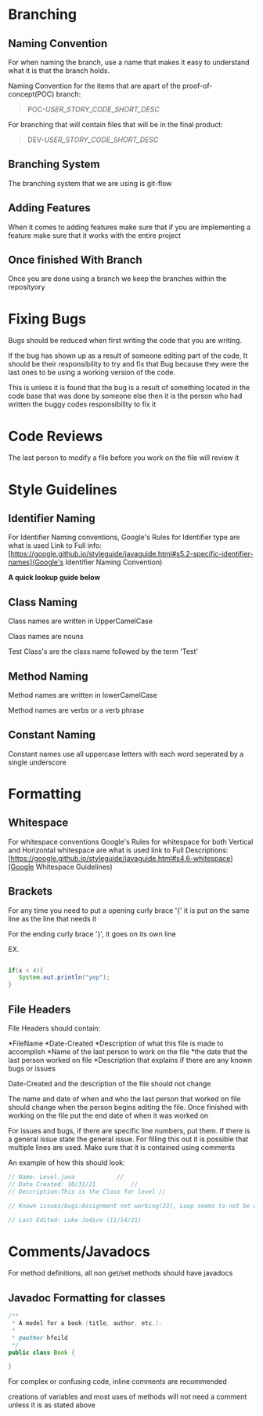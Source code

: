 # Branching 

## Naming Convention

For when naming the branch, use a name that makes it easy to understand what it is that the branch holds.

Naming Convention for the items that are apart of the proof-of-concept(POC) branch:

>POC-*USER_STORY_CODE*_*SHORT_DESC*

For branching that will contain files that will be in the final product:

>DEV-*USER_STORY_CODE*_*SHORT_DESC*


## Branching System

The branching system that we are using is git-flow


## Adding Features

When it comes to adding features make sure that if you are implementing a feature make sure that it works with the entire project

## Once finished With Branch

Once you are done using a branch we keep the branches within the reposityory

# Fixing Bugs

Bugs should be reduced when first writing the code that you are writing.

If the bug has shown up as a result of someone editing part of the code, It should be their responsibility to try and fix that Bug because they were the last ones to be using a working version of the code.

This is unless it is found that the bug is a result of something located in the code base that was done by someone else then it is the person who had written the buggy codes responsibility to fix it

# Code Reviews

The last person to modify a file before you work on the file will review it

# Style Guidelines

## Identifier Naming 

For Identifier Naming conventions, Google's Rules for Identifier type are what is used
Link to Full info:[https://google.github.io/styleguide/javaguide.html#s5.2-specific-identifier-names](Google's Identifier Naming Convention)

**A quick lookup guide below** 

## Class Naming

Class names are written in UpperCamelCase

Class names are nouns

Test Class's are the class name followed by the term 'Test'

## Method Naming

Method names are written in lowerCamelCase

Method names are verbs or a verb phrase

## Constant Naming 

Constant names use all uppercase letters with each word seperated by a single underscore

# Formatting

## Whitespace

For whitespace conventions Google's Rules for whitespace for both Vertical and Horizontal whitespace are what is used
link to Full Descriptions:[https://google.github.io/styleguide/javaguide.html#s4.6-whitespace](Google Whitespace Guidelines)

## Brackets

For any time you need to put a opening curly brace '{' it is put on the same line as the line that needs it

For the ending curly brace '}', it goes on its own line

EX.
```java

if(x < 4){
   System.out.println("yep");
}
```

## File Headers

File Headers should contain:

*FileName
*Date-Created
*Description of what this file is made to accomplish
*Name of the last person to work on the file
*the date that the last person worked on file
*Description that explains if there are any known bugs or issues

Date-Created and the description of the file should not change

The name and date of when and who the last person that worked on file should change when the person begins editing the file. Once finished with working on the file put the end date of when it was worked on

For issues and bugs, if there are specific line numbers, put them. If there is a general issue state the general issue. For filling this out it is possible that multiple lines are used. Make sure that it is contained using comments

An example of how this should look:

```Java
// Name: Level.java			   //
// Date Created: 10/31/21		   //
// Description:This is the Class for level //

// Known issues/bugs:Assignment not working(23), Loop seems to not be doing the right thing(40-50) 

// Last Edited: Luke Jodice (11/14/21)
```

# Comments/Javadocs

For method definitions, all non get/set methods should have javadocs

## Javadoc Formatting for classes

```Java
/**
 * A model for a book (title, author, etc.).
 * 
 * @author hfeild
 */
public class Book {

}
```

For complex or confusing code, inline comments are recommended

creations of variables and most uses of methods will not need a comment unless it is as stated above